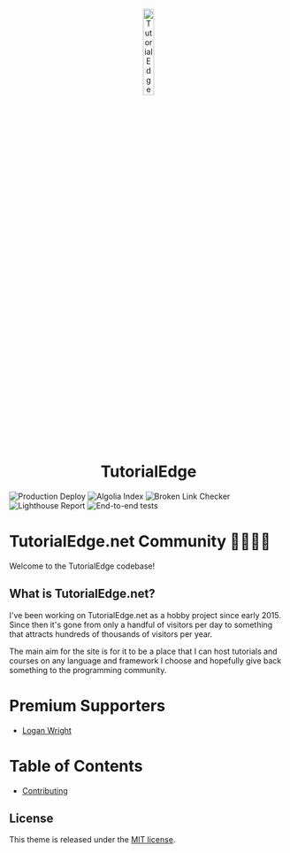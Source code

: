 <div align="center">
  <br/>
  <img alt="TutorialEdge" width="20%" height="auto" src="https://images.tutorialedge.net/images/logo.svg" />
  <h1>TutorialEdge</h1>
</div>


![Production Deploy](https://github.com/elliotforbes/tutorialedge.net/workflows/Production%20Deploy/badge.svg)
![Algolia Index](https://github.com/elliotforbes/tutorialedge.net/workflows/Algolia%20Index/badge.svg)
![Broken Link Checker](https://github.com/elliotforbes/tutorialedge.net/workflows/Broken%20Link%20Checker/badge.svg)
![Lighthouse Report](https://github.com/elliotforbes/tutorialedge.net/workflows/Generates%20a%20Lighthouse%20Report%20For%20the%20Site/badge.svg)
![End-to-end tests](https://github.com/TutorialEdge/tutorialedge.net/workflows/End-to-end%20tests/badge.svg?branch=main)

# TutorialEdge.net Community  👩‍💻👨‍💻

Welcome to the TutorialEdge codebase! 

## What is TutorialEdge.net?

I've been working on TutorialEdge.net as a hobby project since early 2015. Since
then it's gone from only a handful of visitors per day to something that
attracts hundreds of thousands of visitors per year.

The main aim for the site is for it to be a place that I can host tutorials and
courses on any language and framework I choose and hopefully give back something
to the programming community.

# Premium Supporters

* [Logan Wright](https://github.com/LBWright)

# Table of Contents

* [Contributing](docs/contributing.md)

## License

This theme is released under the
[MIT license](//github.com/Vimux/blank/blob/master/LICENSE.md).
